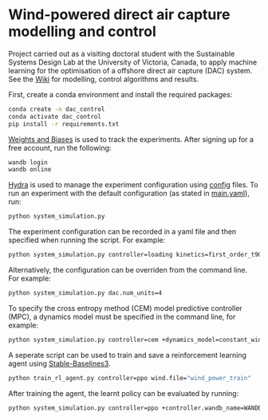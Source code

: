 # Wind-powered direct air capture modelling and control

Project carried out as a visiting doctoral student with the Sustainable Systems Design Lab at the University of Victoria, Canada, to apply machine learning for the optimisation of a offshore direct air capture (DAC) system. See the [Wiki](https://github.com/sradicwebster/dac_control/wiki) for modelling, control algorithms and results.

First, create a conda environment and install the required packages:

```zsh
conda create -n dac_control
conda activate dac_control
pip install -r requirements.txt
```

[Weights and Biases](https://docs.wandb.ai/) is used to track the experiments. After signing up for a free account, run the following:

```zsh
wandb login
wandb online
```

[Hydra](https://hydra.cc/docs/intro/) is used to manage the experiment configuration using [config](configs/) files. To run an experiment with the default configuration (as stated in [main.yaml](configs/main.yaml)), run:

```zsh
python system_simulation.py
```

The experiment configuration can be recorded in a yaml file and then specified when running the script. For example:

```zsh
python system_simulation.py controller=loading kinetics=first_order_t90
```

Alternatively, the configuration can be overriden from the command line. For example:

```zsh
python system_simulation.py dac.num_units=4
```

To specify the cross entropy method (CEM) model predictive controller (MPC), a dynamics model must be specified in the command line, for example:

```zsh
python system_simulation.py controller=cem +dynamics_model=constant_wind
```

A seperate script can be used to train and save a reinforcement learning agent using [Stable-Baselines3](https://stable-baselines3.readthedocs.io/en/master/index.html). 

```zsh
python train_rl_agent.py controller=ppo wind.file="wind_power_train"
```

After training the agent, the learnt policy can be evaluated by running:

```zsh
python system_simulation.py controller=ppo +controller.wandb_name=WANDB_NAME
```